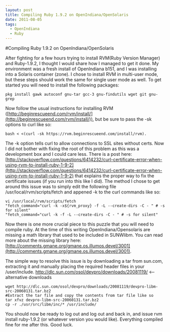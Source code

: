 ```yaml
---
layout: post
title: Compiling Ruby 1.9.2 on OpenIndiana/OpenSolaris
date: 2011-08-05
tags:
  - OpenIndiana
  - Ruby
---
```

#Compiling Ruby 1.9.2 on OpenIndiana/OpenSolaris

After fighting for a few hours trying to install RVM(Ruby Version Manager) and Ruby-1.9.2, I thought I would share how I managed to get it done. My environment was a fresh install of OpenIndiana b151, and I was installing into a Solaris container (zone). I chose to install RVM in multi-user mode, but these steps should work the same for single user mode as well. To get started  you will need to install the following packages:

	pkg install gawk autoconf gnu-tar gcc-3 gnu-findutils wget git gnu-grep

Now follow the usual instructions for installing RVM ([http://beginrescueend.com/rvm/install/](http://beginrescueend.com/rvm/install/)), but be sure to pass the -sk options to curl like so:

	bash < <(curl -sk https://rvm.beginrescueend.com/install/rvm).

The -k option tells curl to allow connections to SSL sites without certs. Now I did not bother with fixing the root of this problem as this was a development box and I could care less. There is a post here: [http://stackoverflow.com/questions/6414232/curl-certificate-error-when-using-rvm-to-install-ruby-1-9-2](http://stackoverflow.com/questions/6414232/curl-certificate-error-when-using-rvm-to-install-ruby-1-9-2) that explains the proper way to fix the certificate issues (if you run into this like I did). The method I chose to get around this issue was to simply edit the following file /usr/local/rvm/scripts/fetch and appened -k to the curl commands like so:

	vi /usr/local/rvm/scripts/fetch
	"fetch_command="curl -k -x${rvm_proxy} -f -L --create-dirs -C - " # -s for silent"
	"fetch_command="curl -k -f -L --create-dirs -C - " # -s for silent"

Now there is one more crucial piece to this puzzle that you will need to compile ruby.  At the time of this writing OpenIndiana/Opensolaris are missing a math library that used to be included in SUNWlibm. You can read more about the missing library  here: [http://comments.gmane.org/gmane.os.illumos.devel/3001](http://comments.gmane.org/gmane.os.illumos.devel/3001).

The simple way to resolve this issue is by downloading a tar from sun.com, extracting it and manually placing the required header files in your /user/include.
http://dlc.sun.com/osol/devpro/downloads/20081119/   <--alternative downloads

	wget http://dlc.sun.com/osol/devpro/downloads/20081119/devpro-libm-src-20060131.tar.bz2
	#Extract the tar file and copy the contents from tar file like so
	tar xfvz devpro-libm-src-20060131.tar.bz2
	cp -r ./usr/src/libm/inc/* /usr/include/

You should now be ready to log out and log out and back in, and issue rvm install ruby-1.9.2 (or whatever version you would like).
Everything compiled fine for me after this. Good luck.
